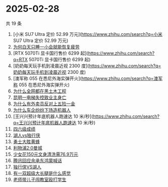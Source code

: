 # 2025-02-28

共 19 条

<!-- BEGIN -->
<!-- 最后更新时间 Fri Feb 28 2025 14:11:39 GMT+0800 (China Standard Time) -->

1. [小米 SU7 Ultra 定价 52.99 万元](https://www.zhihu.com/search?q=小米 SU7
   Ultra 定价 52.99 万元)
1. [为何白天只睡一小会就能恢复疲劳](https://www.zhihu.com/search?q=为何白天只睡一小会就能恢复疲劳)
1. [RTX 5070Ti 显卡国行售价 6299 起](https://www.zhihu.com/search?q=RTX 5070Ti
   显卡国行售价 6299 起)
1. [奶奶每天玩手机到凌晨近视 2300
   度](https://www.zhihu.com/search?q=奶奶每天玩手机到凌晨近视 2300 度)
1. [澳军称 055 在悉尼外海实弹开火](https://www.zhihu.com/search?q=澳军称 055
   在悉尼外海实弹开火)
1. [为什么全网都在黑土木工程](https://www.zhihu.com/search?q=为什么全网都在黑土木工程)
1. [昆明一电梯失控致业主身亡](https://www.zhihu.com/search?q=昆明一电梯失控致业主身亡)
1. [为什么有外卖员反对上五险一金](https://www.zhihu.com/search?q=为什么有外卖员反对上五险一金)
1. [为什么车企纷纷下场造机器人](https://www.zhihu.com/search?q=为什么车企纷纷下场造机器人)
1. [王兴兴预计年底机器人跑速达 10
   米/秒](https://www.zhihu.com/search?q=王兴兴预计年底机器人跑速达 10 米/秒)
1. [四六级成绩](https://www.zhihu.com/search?q=四六级成绩)
1. [湖人vs独行侠](https://www.zhihu.com/search?q=湖人vs独行侠)
1. [勇士大胜黄蜂](https://www.zhihu.com/search?q=勇士大胜黄蜂)
1. [利物浦2:0曼城](https://www.zhihu.com/search?q=利物浦2:0曼城)
1. [少女花150元文身清洗需76.9万元](https://www.zhihu.com/search?q=少女花150元文身清洗需76.9万元)
1. [腾讯回应余承东鸿蒙喊话](https://www.zhihu.com/search?q=腾讯回应余承东鸿蒙喊话)
1. [独行侠VS湖人](https://www.zhihu.com/search?q=独行侠VS湖人)
1. [有一双超级大长腿是什么感觉](https://www.zhihu.com/search?q=有一双超级大长腿是什么感觉)
1. [老师带儿子闯教室殴打学生](https://www.zhihu.com/search?q=老师带儿子闯教室殴打学生)

<!-- END -->
